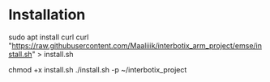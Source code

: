 # Installation 

sudo apt install curl
curl "https://raw.githubusercontent.com/Maaliiik/interbotix_arm_project/emse/install.sh" > install.sh

chmod +x install.sh
./install.sh -p ~/interbotix_project
